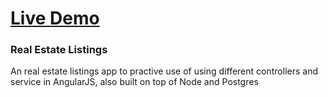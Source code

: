 # [Live Demo](https://awesome-real-estate-app.herokuapp.com/)

### Real Estate Listings

An real estate listings app to practive use of using different controllers and service
in AngularJS, also built on top of Node and Postgres
